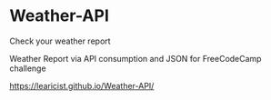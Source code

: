 # Weather-API
Check your weather report

Weather Report via API consumption and JSON for FreeCodeCamp challenge

https://learicist.github.io/Weather-API/
